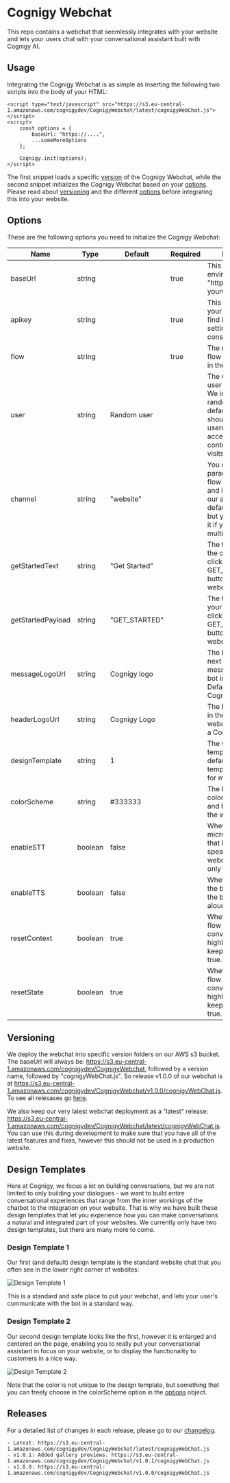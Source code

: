 # Cognigy Webchat

This repo contains a webchat that seemlessly integrates with your website and lets your users chat with your conversational assistant built with Cognigy AI.

## Usage
Integrating the Cognigy Webchat is as simple as inserting the following two scripts into the body of your HTML:

```
<script type="text/javascript" src="https://s3.eu-central-1.amazonaws.com/cognigydev/CognigyWebchat/latest/cognigyWebChat.js"></script>
<script>
    const options = {
        baseUrl: "https://....",
        ...someMoreOptions
    };

    Cognigy.init(options);
</script>
```

The first snippet loads a specific [version](#versioning) of the Cognigy Webchat, while the second snippet initializes the Cognigy Webchat based on your [options](#options). Please read about [versioning](#versioning) and the different [options](#options) before integrating this into your website.

## Options
These are the following options you need to initialize the Cognigy Webchat:

| Name              | Type           | Default       | Required | Description
| ------------      | ---------------| --------      | -------- | -----------
| baseUrl           | string         |               | true     | This is the url to environment, e.g. "https://api-yourOrganisation....."
| apikey            | string         |               | true     | This is the apikey to your env. You can find it in admin > settings in the UI console.
| flow              | string         |               | true     | The name of the flow you wish to use in the webchat
| user              | string         | Random user   |          | The username of the user that connects. We initialize the user randomly per default, but you should use a username to have access to the context on multiple visits.
| channel           | string         | "website"     |          | You can access this parameter in the flow via ci.channel, and it is also used in our analytics. The default is "website", but you can change it if you e.g. have multiple websites.
| getStartedText    | string         | "Get Started" |          | The text to display in the chat when clicking the GET_STARTED button on the webchat.
| getStartedPayload | string         | "GET_STARTED" |            | The text to send to your flow when clicking the GET_STARTED button on the webchat.
| messageLogoUrl    | string         |  Cognigy logo |          | The logo to display next to the messages from your bot in the webchat. Defaults to a Cognigy logo.
| headerLogoUrl     | string         | Cognigy Logo  |          | The logo to display in the header of the webchat. Defaults to a Cognigy logo.
| designTemplate    | string         | 1             |          | The webchat design template to use. We default to design template 1. Go [here](#design-templates) for more info.
| colorScheme       | string         | #333333       |          | The background color of the header and bot messages in the webchat
| enableSTT         | boolean        | false         |          | Whether to enable a microphone button that lets the user speak to the webchat instead of only typing.
| enableTTS         | boolean        | false         |          | Whether to enable the browser to read the bot messages aloud.
| resetContext      | boolean        | true          |          | Whether to reset the flow context on each conversation. We highly suggest keeping this value at true.
| resetState        | boolean        | true          |          | Whether to reset the flow state on each converstation. We highly suggest keeping this value at true.

## Versioning
We deploy the webchat into specific version folders on our AWS s3 bucket. The baseUrl will always be: https://s3.eu-central-1.amazonaws.com/cognigydev/CognigyWebchat, followed by a version name, followed by "cognigyWebChat.js". So release v1.0.0 of our webchat is at https://s3.eu-central-1.amazonaws.com/cognigydev/CognigyWebchat/v1.0.0/cognigyWebChat.js. To see all relesases go [here](#releases).

We also keep our very latest webchat deployment as a "latest" release: https://s3.eu-central-1.amazonaws.com/cognigydev/CognigyWebchat/latest/cognigyWebChat.js. You can use this during development to make sure that you have all of the latest features and fixes, however this should not be used in a production website.

## Design Templates
Here at Cognigy, we focus a lot on building conversations, but we are not limited to only building your dialogues - we want to build entire conversational experiences that range from the inner workings of the chatbot to the integration on your website. That is why we have built these design templates that let you experience how you can make conversations a natural and integrated part of your websites. We currently only have two design templates, but there are many more to come.

### Design Template 1
Our first (and default) design template is the standard website chat that you often see in the lower right corner of websites:

![Design Template 1](src/images/webchat.jpg)

This is a standard and safe place to put your webchat, and lets your user's communicate with the bot in a standard way.

### Design Template 2
Our second design template looks like the first, however it is enlarged and centered on the page, enabling you to really put your conversational assistant in focus on your website, or to display the functionality to customers in a nice way.

![Design Template 2](src/images/design_template_2.jpg)

Note that the color is not unique to the design template, but something that you can freely choose in the colorScheme option in the [options](#options) object.

## Releases
For a detailed list of changes in each release, please go to our [changelog](./changelog.md).

    - Latest: https://s3.eu-central-1.amazonaws.com/cognigydev/CognigyWebchat/latest/cognigyWebChat.js
    - v1.0.1: Added gallery previews. https://s3.eu-central-1.amazonaws.com/cognigydev/CognigyWebchat/v1.0.1/cognigyWebChat.js
    - v1.0.0: https://s3.eu-central-1.amazonaws.com/cognigydev/CognigyWebchat/v1.0.0/cognigyWebChat.js